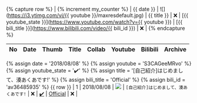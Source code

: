 {% capture row %} | {% increment my_counter %} | {{ date }} | ![](https://i3.ytimg.com/vi/{{ youtube }}/maxresdefault.jpg) | {{ title }} | :x: | [{{ youtube_state }}](https://www.youtube.com/watch?v={{ youtube }}) | [{{ bili_title }}](https://www.bilibili.com/video/{{ bili_id }}) | :x: | {% endcapture %}

| No | Date | Thumb | Title | Collab | Youtube | Bilibili | Archive |
| - | - | - | - | - | - | - | - |
{% assign date = '2018/08/08' %}
{% assign youtube = 'S3CAGeeMRvo' %}
{% assign youtube_state = ':heavy_check_mark:' %}
{% assign title = '[自己紹介]はじめまして、湊あくあです!' %}
{% assign bili_title = 'Official' %}
{% assign bili_id = 'av36485935' %}
{{ row }}
| 1 | 2018/08/08 | ![](https://i3.ytimg.com/vi/S3CAGeeMRvo/maxresdefault.jpg) | `[自己紹介]はじめまして、湊あくあです!` | :x: | [:heavy_check_mark:](https://www.youtube.com/watch?v=S3CAGeeMRvo) | [Official](https://www.bilibili.com/video/av36485935) | :x: | 
